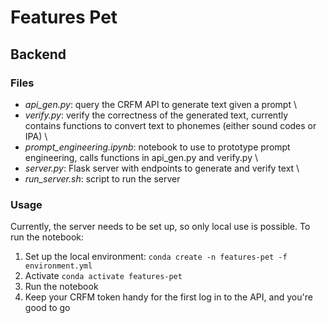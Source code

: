 # Features Pet
## Backend

### Files
* _api_gen.py_: query the CRFM API to generate text given a prompt \
* _verify.py_: verify the correctness of the generated text, currently contains functions to convert text to phonemes (either sound codes or IPA) \
* _prompt_engineering.ipynb_: notebook to use to prototype prompt engineering, calls functions in api_gen.py and verify.py \
* _server.py_: Flask server with endpoints to generate and verify text \
* _run_server.sh_: script to run the server

### Usage

Currently, the server needs to be set up, so only local use is possible. To run the notebook:
1. Set up the local environment: ```conda create -n features-pet -f environment.yml```
2. Activate ```conda activate features-pet```
3. Run the notebook
4. Keep your CRFM token handy for the first log in to the API, and you're good to go
